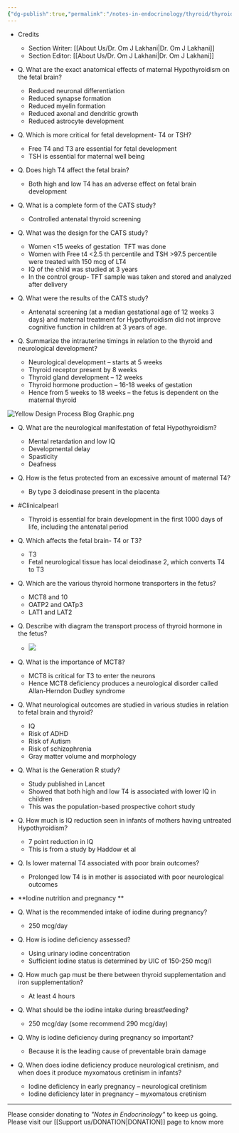 ```yaml
---
{"dg-publish":true,"permalink":"/notes-in-endocrinology/thyroid/thyroid-disorders-in-pregnancy/3-maternal-thyroid-function-and-the-fetal-brain-development/"}
---
```


-  Credits
    - Section Writer: [[About Us/Dr. Om J Lakhani\|Dr. Om J Lakhani]]
    - Section Editor: [[About Us/Dr. Om J Lakhani\|Dr. Om J Lakhani]]


- Q. What are the exact anatomical effects of maternal Hypothyroidism on the fetal brain?
    - Reduced neuronal differentiation
    - Reduced synapse formation
    - Reduced myelin formation
    - Reduced axonal and dendritic growth
    - Reduced astrocyte development


- Q. Which is more critical for fetal development- T4 or TSH?
    - Free T4 and T3 are essential for fetal development
    - TSH is essential for maternal well being


- Q. Does high T4 affect the fetal brain?
    - Both high and low T4 has an adverse effect on fetal brain development


- Q. What is a complete form of the CATS study?
    - Controlled antenatal thyroid screening


- Q. What was the design for the CATS study?
    - Women <15 weeks of gestation  TFT was done
    - Women with Free t4 <2.5 th percentile and TSH >97.5 percentile were treated with 150 mcg of LT4
    - IQ of the child was studied at 3 years
    - In the control group- TFT sample was taken and stored and analyzed after delivery


- Q. What were the results of the CATS study?
    - Antenatal screening (at a median gestational age of 12 weeks 3 days) and maternal treatment for Hypothyroidism did not improve cognitive function in children at 3 years of age.


- Q. Summarize the intrauterine timings in relation to the thyroid and neurological development?
    - Neurological development – starts at 5 weeks
    - Thyroid receptor present by 8 weeks
    - Thyroid gland development – 12 weeks
    - Thyroid hormone production – 16-18 weeks of gestation
    - Hence from 5 weeks to 18 weeks – the fetus is dependent on the maternal thyroid

![Yellow Design Process Blog Graphic.png](/img/user/attachments/Yellow%20Design%20Process%20Blog%20Graphic.png)


- Q. What are the neurological manifestation of fetal Hypothyroidism?
    - Mental retardation and low IQ
    - Developmental delay
    - Spasticity
    - Deafness


- Q. How is the fetus protected from an excessive amount of maternal T4?
    - By type 3 deiodinase present in the placenta


- #Clinicalpearl
    - Thyroid is essential for brain development in the first 1000 days of life, including the antenatal period


- Q. Which affects the fetal brain- T4 or T3?
    - T3
    - Fetal neurological tissue has local deiodinase 2, which converts T4 to T3


- Q. Which are the various thyroid hormone transporters in the fetus?
    - MCT8 and 10
    - OATP2 and OATp3
    - LAT1 and LAT2


- Q. Describe with diagram the transport process of thyroid hormone in the fetus?
    - ![](https://firebasestorage.googleapis.com/v0/b/firescript-577a2.appspot.com/o/imgs%2Fapp%2FMedical_learning%2Fe8OagNsbhF.png?alt=media&token=90060880-04cd-4364-b0ec-d4e8e3fd827c)


- Q. What is the importance of MCT8?
    - MCT8 is critical for T3 to enter the neurons
    - Hence MCT8 deficiency produces a neurological disorder called Allan-Herndon Dudley syndrome


- Q. What neurological outcomes are studied in various studies in relation to fetal brain and thyroid?
    - IQ
    - Risk of ADHD
    - Risk of Autism
    - Risk of schizophrenia
    - Gray matter volume and morphology


- Q. What is the Generation R study?
    - Study published in Lancet
    - Showed that both high and low T4 is associated with lower IQ in children
    - This was the population-based prospective cohort study


- Q. How much is IQ reduction seen in infants of mothers having untreated Hypothyroidism?
    - 7 point reduction in IQ
    - This is from a study by Haddow et al


- Q. Is lower maternal T4 associated with poor brain outcomes?
    - Prolonged low T4 is in mother is associated with poor neurological outcomes


- **Iodine nutrition and pregnancy **


- Q. What is the recommended intake of iodine during pregnancy?
    - 250 mcg/day


- Q. How is iodine deficiency assessed?
    - Using urinary iodine concentration
    - Sufficient iodine status is determined by UIC of 150-250 mcg/l


- Q. How much gap must be there between thyroid supplementation and iron supplementation?
    - At least 4 hours


- Q. What should be the iodine intake during breastfeeding?
    - 250 mcg/day (some recommend 290 mcg/day)


- Q. Why is iodine deficiency during pregnancy so important?
    - Because it is the leading cause of preventable brain damage


- Q. When does iodine deficiency produce neurological cretinism, and when does it produce myxomatous cretinism in infants?
    - Iodine deficiency in early pregnancy – neurological cretinism
    - Iodine deficiency later in pregnancy – myxomatous cretinism


----

Please consider donating to *"Notes in Endocrinology"* to keep us going. Please visit our [[Support us/DONATION\|DONATION]] page to know more